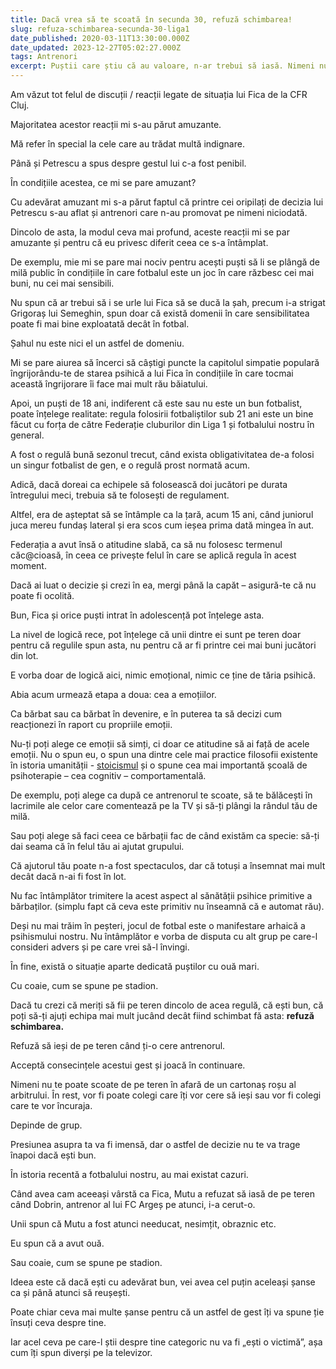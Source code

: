 ```yaml
---
title: Dacă vrea să te scoată în secunda 30, refuză schimbarea!
slug: refuza-schimbarea-secunda-30-liga1
date_published: 2020-03-11T13:30:00.000Z
date_updated: 2023-12-27T05:02:27.000Z
tags: Antrenori
excerpt: Puștii care știu că au valoare, n-ar trebui să iasă. Nimeni nu le poate face nimic dacă refuză să iasă, iar șansele de-a conta în viitor sunt mai mari așa decât dacă acceptă schimbarea
---
```


Am văzut tot felul de discuții / reacții legate de situația lui Fica de la CFR Cluj.

Majoritatea acestor reacții mi s-au părut amuzante.

Mă refer în special la cele care au trădat multă indignare.

Până și Petrescu a spus despre gestul lui c-a fost penibil.

În condițiile acestea, ce mi se pare amuzant?

Cu adevărat amuzant mi s-a părut faptul că printre cei oripilați de decizia lui Petrescu s-au aflat și antrenori care n-au promovat pe nimeni niciodată.

Dincolo de asta, la modul ceva mai profund, aceste reacții mi se par amuzante și pentru că eu privesc diferit ceea ce s-a întâmplat.

De exemplu, mie mi se pare mai nociv pentru acești puști să li se plângă de milă public în condițiile în care fotbalul este un joc în care răzbesc cei mai buni, nu cei mai sensibili.

Nu spun că ar trebui să i se urle lui Fica să se ducă la șah, precum i-a strigat Grigoraș lui Semeghin, spun doar că există domenii în care sensibilitatea poate fi mai bine exploatată decât în fotbal.

Șahul nu este nici el un astfel de domeniu.

Mi se pare aiurea să încerci să câștigi puncte la capitolul simpatie populară îngrijorându-te de starea psihică a lui Fica în condițiile în care tocmai această îngrijorare îi face mai mult rău băiatului.

Apoi, un puști de 18 ani, indiferent că este sau nu este un bun fotbalist, poate înțelege realitate: regula folosirii fotbaliștilor sub 21 ani este un bine făcut cu forța de către Federație cluburilor din Liga 1 și fotbalului nostru în general.

A fost o regulă bună sezonul trecut, când exista obligativitatea de-a folosi un singur fotbalist de gen, e o regulă prost normată acum.

Adică, dacă doreai ca echipele să folosească doi jucători pe durata întregului meci, trebuia să te folosești de regulament.

Altfel, era de așteptat să se întâmple ca la țară, acum 15 ani, când juniorul juca mereu fundaș lateral și era scos cum ieșea prima dată mingea în aut.

Federația a avut însă o atitudine slabă, ca să nu folosesc termenul căc@cioasă, în ceea ce privește felul în care se aplică regula în acest moment.

Dacă ai luat o decizie și crezi în ea, mergi până la capăt – asigură-te că nu poate fi ocolită.

Bun, Fica și orice puști intrat în adolescență pot înțelege asta.

La nivel de logică rece, pot înțelege că unii dintre ei sunt pe teren doar pentru că regulile spun asta, nu pentru că ar fi printre cei mai buni jucători din lot.

E vorba doar de logică aici, nimic emoțional, nimic ce ține de tăria psihică.

Abia acum urmează etapa a doua: cea a emoțiilor.

Ca bărbat sau ca bărbat în devenire, e în puterea ta să decizi cum reacționezi în raport cu propriile emoții.

Nu-ți poți alege ce emoții să simți, ci doar ce atitudine să ai față de acele emoții. Nu o spun eu, o spun una dintre cele mai practice filosofii existente în istoria umanității - [stoicismul](https://beldie.ro/ce-este-stoicismul/) și o spune cea mai importantă școală de psihoterapie – cea cognitiv – comportamentală.

De exemplu, poți alege ca după ce antrenorul te scoate, să te bălăcești în lacrimile ale celor care comentează pe la TV și să-ți plângi la rândul tău de milă.

Sau poți alege să faci ceea ce bărbații fac de când existăm ca specie: să-ți dai seama că în felul tău ai ajutat grupului.

Că ajutorul tău poate n-a fost spectaculos, dar că totuși a însemnat mai mult decât dacă n-ai fi fost în lot.

Nu fac întâmplător trimitere la acest aspect al sănătății psihice primitive a bărbaților. (simplu fapt că ceva este primitiv nu înseamnă că e automat rău).

Deși nu mai trăim în peșteri, jocul de fotbal este o manifestare arhaică a psihismului nostru. Nu întâmplător e vorba de disputa cu alt grup pe care-l consideri advers și pe care vrei să-l învingi.

În fine, există o situație aparte dedicată puștilor cu ouă mari.

Cu coaie, cum se spune pe stadion.

Dacă tu crezi că meriți să fii pe teren dincolo de acea regulă, că ești bun, că poți să-ți ajuți echipa mai mult jucând decât fiind schimbat fă asta: **refuză schimbarea.**

Refuză să ieși de pe teren când ți-o cere antrenorul.

Acceptă consecințele acestui gest și joacă în continuare.

Nimeni nu te poate scoate de pe teren în afară de un cartonaș roșu al arbitrului. În rest, vor fi poate colegi care îți vor cere să ieși sau vor fi colegi care te vor încuraja.

Depinde de grup.

Presiunea asupra ta va fi imensă, dar o astfel de decizie nu te va trage înapoi dacă ești bun.

În istoria recentă a fotbalului nostru, au mai existat cazuri.

Când avea cam aceeași vârstă ca Fica, Mutu a refuzat să iasă de pe teren când Dobrin, antrenor al lui FC Argeș pe atunci, i-a cerut-o.

Unii spun că Mutu a fost atunci needucat, nesimțit, obraznic etc.

Eu spun că a avut ouă.

Sau coaie, cum se spune pe stadion.

Ideea este că dacă ești cu adevărat bun, vei avea cel puțin aceleași șanse ca și până atunci să reușești.

Poate chiar ceva mai multe șanse pentru că un astfel de gest îți va spune ție însuți ceva despre tine.

Iar acel ceva pe care-l știi despre tine categoric nu va fi „ești o victimă”, așa cum îți spun diverși pe la televizor.

